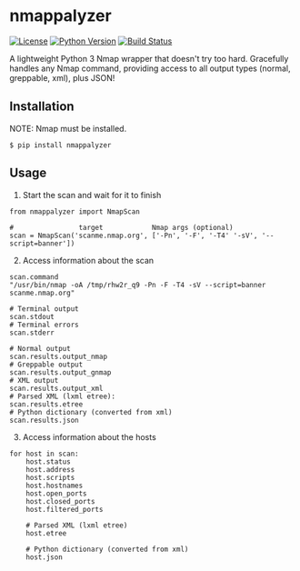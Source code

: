 # nmappalyzer

[![License](https://img.shields.io/badge/license-GPLv3-blue.svg)](https://raw.githubusercontent.com/blacklanternsecurity/nmappalyzer/master/LICENSE)
[![Python Version](https://img.shields.io/badge/python-3.6+-blue)](https://www.python.org)
[![Build Status](https://github.com/blacklanternsecurity/nmappalyzer/workflows/nmappalyzer%20Test%20Scan/badge.svg)](https://github.com/blacklanternsecurity/nmappalyzer/actions/workflows/scan-test.yml")

A lightweight Python 3 Nmap wrapper that doesn't try too hard. Gracefully handles any Nmap command, providing access to all output types (normal, greppable, xml), plus JSON!

## Installation
NOTE: Nmap must be installed.
~~~
$ pip install nmappalyzer
~~~

## Usage
1. Start the scan and wait for it to finish
~~~
from nmappalyzer import NmapScan

#                target            Nmap args (optional)
scan = NmapScan('scanme.nmap.org', ['-Pn', '-F', '-T4' '-sV', '--script=banner'])
~~~
2. Access information about the scan
~~~
scan.command
"/usr/bin/nmap -oA /tmp/rhw2r_q9 -Pn -F -T4 -sV --script=banner scanme.nmap.org"

# Terminal output
scan.stdout
# Terminal errors
scan.stderr

# Normal output
scan.results.output_nmap
# Greppable output
scan.results.output_gnmap
# XML output
scan.results.output_xml
# Parsed XML (lxml etree):
scan.results.etree
# Python dictionary (converted from xml)
scan.results.json
~~~
3. Access information about the hosts
~~~
for host in scan:
    host.status
    host.address
    host.scripts
    host.hostnames
    host.open_ports
    host.closed_ports
    host.filtered_ports

    # Parsed XML (lxml etree)
    host.etree

    # Python dictionary (converted from xml)
    host.json
~~~
